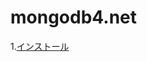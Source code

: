 mongodb4.net
============

1.[インストール](https://github.com/uozy/mongodb4.net/wiki/mongodb%E3%81%AE%E3%82%A4%E3%83%B3%E3%82%B9%E3%83%88%E3%83%BC%E3%83%AB)

